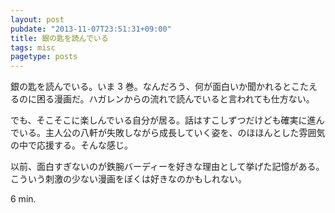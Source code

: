 ```yaml
---
layout: post
pubdate: "2013-11-07T23:51:31+09:00"
title: 銀の匙を読んでいる
tags: misc
pagetype: posts
---
```

銀の匙を読んでいる。いま 3 巻。なんだろう、何が面白いか聞かれるとこたえるのに困る漫画だ。ハガレンからの流れで読んでいると言われても仕方ない。

でも、そこそこに楽しんでいる自分が居る。話はすこしずつだけども確実に進んでいる。主人公の八軒が失敗しながら成長していく姿を、のほほんとした雰囲気の中で応援する。そんな感じ。

以前、面白すぎないのが鉄腕バーディーを好きな理由として挙げた記憶がある。こういう刺激の少ない漫画をぼくは好きなのかもしれない。

6 min.

